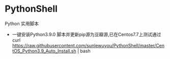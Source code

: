 # PythonShell
Python 实用脚本  
* 一键安装Python3.9.0 脚本并更新pip源为豆瓣源,已在Centos7.7上测试通过  
curl https://raw.githubusercontent.com/sunlewuyou/PythonShell/master/CentOS_Python3.9_Auto_Install.sh | bash

